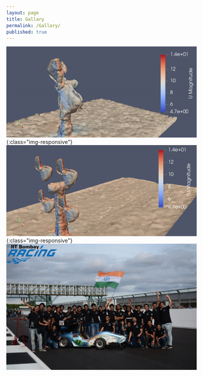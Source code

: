 ```yaml
---
layout: page
title: Gallary
permalink: /Gallary/
published: true
---
```

![single_animation](/assets/single_animation.gif){:class="img-responsive"}
![multi_animation](/assets/multi_animation.gif){:class="img-responsive"}
![team_photo.jpg](/assets/team_photo.jpg)

